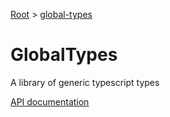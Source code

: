 [Root](../../README.md) &gt; [global-types](./README.md)

# GlobalTypes

A library of generic typescript types

[API documentation](../../docs/global-types.md)